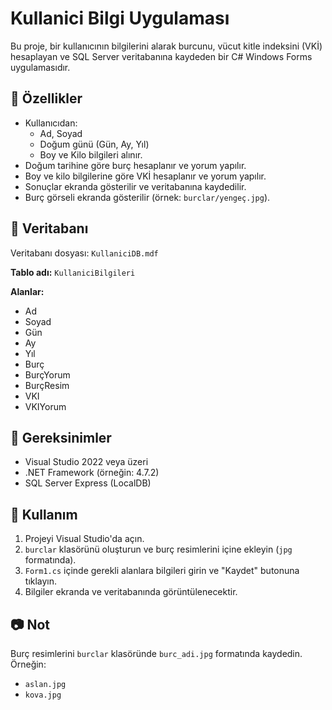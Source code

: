 
# Kullanici Bilgi Uygulaması

Bu proje, bir kullanıcının bilgilerini alarak burcunu, vücut kitle indeksini (VKİ) hesaplayan ve SQL Server veritabanına kaydeden bir C# Windows Forms uygulamasıdır.

## 🔧 Özellikler

- Kullanıcıdan:
  - Ad, Soyad
  - Doğum günü (Gün, Ay, Yıl)
  - Boy ve Kilo bilgileri alınır.
- Doğum tarihine göre burç hesaplanır ve yorum yapılır.
- Boy ve kilo bilgilerine göre VKİ hesaplanır ve yorum yapılır.
- Sonuçlar ekranda gösterilir ve veritabanına kaydedilir.
- Burç görseli ekranda gösterilir (örnek: `burclar/yengeç.jpg`).

## 💾 Veritabanı

Veritabanı dosyası: `KullaniciDB.mdf`

**Tablo adı:** `KullaniciBilgileri`

**Alanlar:**
- Ad
- Soyad
- Gün
- Ay
- Yıl
- Burç
- BurçYorum
- BurçResim
- VKI
- VKIYorum

## 🔌 Gereksinimler

- Visual Studio 2022 veya üzeri
- .NET Framework (örneğin: 4.7.2)
- SQL Server Express (LocalDB)

## 🚀 Kullanım

1. Projeyi Visual Studio'da açın.
3. `burclar` klasörünü oluşturun ve burç resimlerini içine ekleyin (`jpg` formatında).
4. `Form1.cs` içinde gerekli alanlara bilgileri girin ve "Kaydet" butonuna tıklayın.
5. Bilgiler ekranda ve veritabanında görüntülenecektir.



## 📷 Not

Burç resimlerini `burclar` klasöründe `burc_adi.jpg` formatında kaydedin. Örneğin:
- `aslan.jpg`
- `kova.jpg`

